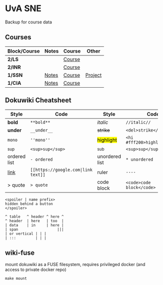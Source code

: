 # UvA SNE

Backup for course data

## Courses

| Block/Course | Notes           | Course                                                   | Other                                                        |
| ------------ | --------------- | -------------------------------------------------------- | ------------------------------------------------------------ |
| **2/LS**     |                 | [Course](https://www.os3.nl/2019-2020/courses/ls/start)  |                                                              |
| **2/INR**    |                 | [Course](https://www.os3.nl/2019-2020/courses/inr/start) |                                                              |
| **1/SSN**    | [Notes](SSN.md) | [Course](https://www.os3.nl/2019-2020/courses/ssn/start) | [Project](https://github.com/seankhliao/uva-sne-ssn-project) |
| **1/CIA**    | [Notes](CIA.md) | [Course](https://www.os3.nl/2019-2020/courses/cia/start) |                                                              |

## Dokuwiki Cheatsheet

| Style                      | Code                                | Style                  | Code                         |
| -------------------------- | ----------------------------------- | ---------------------- | ---------------------------- |
| **bold**                   | `**bold**`                          | _italic_               | `//italic//`                 |
| **under**                  | `__under__`                         | ~~strike~~             | `<del>strike</strike>`       |
| `mono`                     | `''mono''`                          | <mark>highlight</mark> | `<hi #fff200>highlight</hi>` |
| <sup>sup</sup>             | `<sup>sup</sup>`                    | <sub>sub</sub>         | `<sup>sup</sup>`             |
| ordered list               | `- ordered`                         | unordered list         | `* unordered`                |
| [link](https://google.com) | `[[https://google.com\|link text]]` | ruler                  | `----`                       |
| > quote                    | `> quote`                           | code block             | `<code>code block</code>`    |

```
<spoiler | name prefix>
hidden behind a button
</spoiler>

^ table   ^ header ^ here ^
^ header  | here   | too  |
| data    | in     | here |
| span                  |||
| or vertical | | |
| :::         | | |

```

## wiki-fuse

mount dokuwiki as a FUSE filesystem,
requires privileged docker (and access to private docker repo)

```
make mount
```

